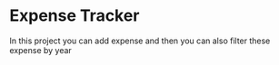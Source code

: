 # Expense Tracker
 In this project you can add expense and then you can also filter these expense by year
